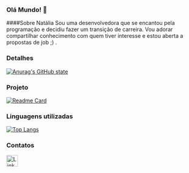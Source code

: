 ### Olá Mundo! 👋

####Sobre Natália
Sou uma desenvolvedora que se encantou pela programação e decidiu fazer um transição de carreira. Vou adorar compartilhar conhecimento com quem tiver interesse e estou aberta a propostas de job ;) .

### Detalhes
[![Anurag's GitHub state](https://github-readme-stats.vercel.app/api?username=natfresou&show_icons=true&theme=dark)](https://github.com/anuraghazra/github-readme-stats)

### Projeto
[![Readme Card](https://github-readme-stats.vercel.app/api/pin?username=natfresou&repo=meus-projetos&theme=dark)](https://github.com/anuraghazra/github-readme-stats)

### Linguagens utilizadas
[![Top Langs](https://github-readme-stats.vercel.app/api/top-langs/?username=natfresou&layout=compact)](https://github.com/anuraghazra/github-readme-stats)

### Contatos
[<img src='http://img.shields.io/badge/LinkedIn-007B5?style=for-the-badge&logo=linkedin&logoColor=white' alt='Linkedin' height='30'>](https://www.linkedin.com/in/nat%C3%A1lia-freitas-8bb51426b/)






